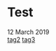# Test
<div class="date">12 March 2019</div>
<div class="tags">
  <a class="tag" href="/../tags/tag2">tag2</a>
  <a class="tag" href="/../tags/tag3">tag3</a>
</div>

```

